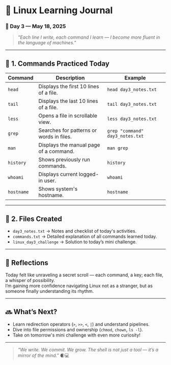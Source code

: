 # 🐧 Linux Learning Journal

### 📅 Day 3 — May 18, 2025

> _"Each line I write, each command I learn — I become more fluent in the language of machines."_

---

## 🔹 1. Commands Practiced Today

| Command    | Description                              | Example                         |
| ---------- | ---------------------------------------- | ------------------------------- |
| `head`     | Displays the first 10 lines of a file.   | `head day3_notes.txt`           |
| `tail`     | Displays the last 10 lines of a file.    | `tail day3_notes.txt`           |
| `less`     | Opens a file in scrollable view.         | `less day3_notes.txt`           |
| `grep`     | Searches for patterns or words in files. | `grep "command" day3_notes.txt` |
| `man`      | Displays the manual page of a command.   | `man grep`                      |
| `history`  | Shows previously run commands.           | `history`                       |
| `whoami`   | Displays current logged-in user.         | `whoami`                        |
| `hostname` | Shows system's hostname.                 | `hostname`                      |

---

## 🔹 2. Files Created

- `day3_notes.txt` → Notes and checklist of today's activities.
- `commands.txt` → Detailed explanation of all commands learned today.
- `linux_day3_challenge` → Solution to today’s mini challenge.

---

## 💭 Reflections

Today felt like unraveling a secret scroll — each command, a key; each file, a whisper of possibility.  
I’m gaining more confidence navigating Linux not as a stranger, but as someone finally understanding its rhythm.

---

## 🔜 What’s Next?

- Learn redirection operators (`>`, `>>`, `<`, `|`) and understand pipelines.
- Dive into file permissions and ownership (`chmod`, `chown`, `ls -l`).
- Take on tomorrow's mini challenge with even more curiosity!

---

> _"We write. We commit. We grow. The shell is not just a tool — it’s a mirror of the mind."_ 🌒💻
